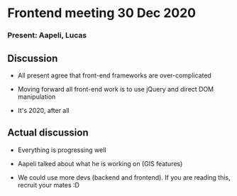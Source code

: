 # Frontend meeting 30 Dec 2020

### Present: Aapeli, Lucas

## Discussion

- All present agree that front-end frameworks are over-complicated

- Moving forward all front-end work is to use jQuery and direct DOM manipulation

- It's 2020, after all

## Actual discussion

- Everything is progressing well

- Aapeli talked about what he is working on (GIS features)

- We could use more devs (backend and frontend). If you are reading this, recruit your mates :D

